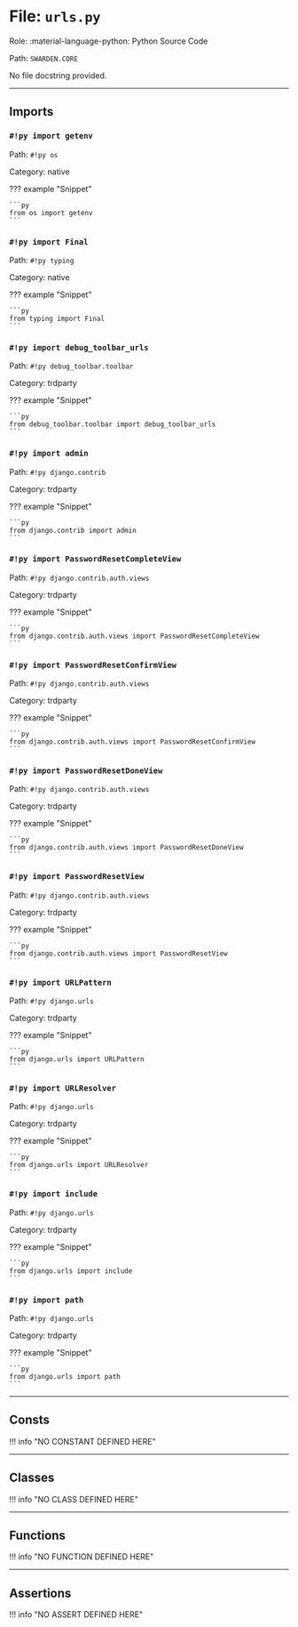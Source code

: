 # File: `urls.py`

Role: :material-language-python: Python Source Code

Path: `SWARDEN.CORE`

No file docstring provided.

---

## Imports

### `#!py import getenv`

Path: `#!py os`

Category: native

??? example "Snippet"

    ```py
    from os import getenv
    ```

### `#!py import Final`

Path: `#!py typing`

Category: native

??? example "Snippet"

    ```py
    from typing import Final
    ```

### `#!py import debug_toolbar_urls`

Path: `#!py debug_toolbar.toolbar`

Category: trdparty

??? example "Snippet"

    ```py
    from debug_toolbar.toolbar import debug_toolbar_urls
    ```

### `#!py import admin`

Path: `#!py django.contrib`

Category: trdparty

??? example "Snippet"

    ```py
    from django.contrib import admin
    ```

### `#!py import PasswordResetCompleteView`

Path: `#!py django.contrib.auth.views`

Category: trdparty

??? example "Snippet"

    ```py
    from django.contrib.auth.views import PasswordResetCompleteView
    ```

### `#!py import PasswordResetConfirmView`

Path: `#!py django.contrib.auth.views`

Category: trdparty

??? example "Snippet"

    ```py
    from django.contrib.auth.views import PasswordResetConfirmView
    ```

### `#!py import PasswordResetDoneView`

Path: `#!py django.contrib.auth.views`

Category: trdparty

??? example "Snippet"

    ```py
    from django.contrib.auth.views import PasswordResetDoneView
    ```

### `#!py import PasswordResetView`

Path: `#!py django.contrib.auth.views`

Category: trdparty

??? example "Snippet"

    ```py
    from django.contrib.auth.views import PasswordResetView
    ```

### `#!py import URLPattern`

Path: `#!py django.urls`

Category: trdparty

??? example "Snippet"

    ```py
    from django.urls import URLPattern
    ```

### `#!py import URLResolver`

Path: `#!py django.urls`

Category: trdparty

??? example "Snippet"

    ```py
    from django.urls import URLResolver
    ```

### `#!py import include`

Path: `#!py django.urls`

Category: trdparty

??? example "Snippet"

    ```py
    from django.urls import include
    ```

### `#!py import path`

Path: `#!py django.urls`

Category: trdparty

??? example "Snippet"

    ```py
    from django.urls import path
    ```



---

## Consts

!!! info "NO CONSTANT DEFINED HERE"

---

## Classes

!!! info "NO CLASS DEFINED HERE"

---

## Functions

!!! info "NO FUNCTION DEFINED HERE"

---

## Assertions

!!! info "NO ASSERT DEFINED HERE"
